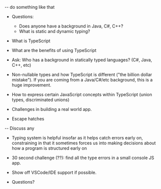 -- do something like that



- Questions:

  - Does anyone have a background in Java, C#, C++?
  - What is static and dynamic typing?

- What is TypeScript

- What are the benefits of using TypeScript

- Ask: Who has a background in statically typed languages? (C#, Java, C++, etc)

- Non-nullable types and how TypeScript is different ("the billion dollar mistake"). If you are
  coming from a Java/C#/etc background, this is a huge improvement.

- How to express certain JavaScript concepts within TypeScript (union types, discriminated unions)

- Challenges in building a real world app.

- Escape hatches

-- Discuss any

- Typing system is helpful insofar as it helps catch errors early on, constraining in that it
  sometimes forces us into making decisions about how a program is structured early on

- 30 second challenge (??): find all the type errors in a small console JS app.

- Show off VSCode/IDE support if possible.

- Questions?


